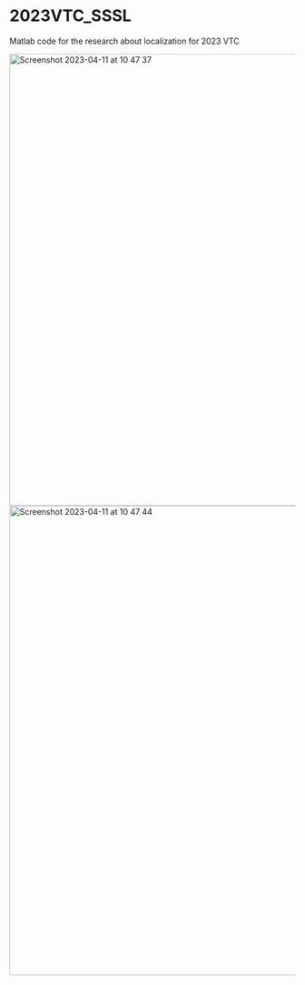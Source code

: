 # 2023VTC_SSSL
Matlab code for the research about localization for 2023 VTC

<img width="795" alt="Screenshot 2023-04-11 at 10 47 37" src="https://user-images.githubusercontent.com/105303435/231200651-37e606ae-8302-492f-8b4b-ee10d472628b.png">
<img width="826" alt="Screenshot 2023-04-11 at 10 47 44" src="https://user-images.githubusercontent.com/105303435/231200674-28daa6df-b9dd-4c8d-a9f8-ad3b8e40402d.png">
